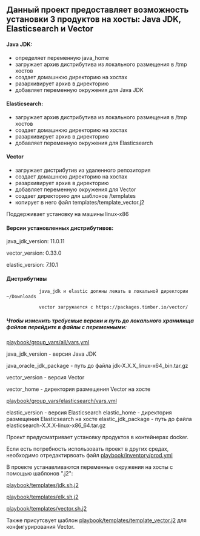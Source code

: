 ## Данный проект предоставляет возможность установки 3 продуктов на хосты: Java JDK, Elasticsearch и Vector


#### Java JDK:
  - определяет переменную java_home   
  - загружает архив дистрибутива из локального размещения в /tmp хостов
  - создает домашнюю директорию на хостах
  - разархивирует архив в директорию
  - добавляет переменную окружения для Java JDK

#### Elasticsearch:
  - загружает архив дистрибутива из локального размещения в /tmp хостов
  - создает домашнюю директорию на хостах
  - разархивирует архив в директорию
  - добавляет переменную окружения для Elasticsearch

#### Vector
  - загружает дистрибутив из удаленного репозитория
  - создает домашнюю директорию на хостах
  - разархивирует архив в директорию
  - добавляет переменную окружения для Vector
  - создает директорию для шаблонов /templates
  - копирует в него файл templates/template_vector.j2



Поддерживает установку на машины linux-x86


#### Версии установленных дистрибутивов:
  java_jdk_version: 11.0.11

  vector_version: 0.33.0

  elastic_version: 7.10.1

#### Дистрибутивы    
                java_jdk и elastic должны лежать в локальной директории ~/Downloads
                
                vector загружается с https://packages.timber.io/vector/

##### Чтобы изменить требуемые версии и путь до локального хранилища файлов перейдите в файлы с переменными:
[playbook/group_vars/all/vars.yml](playbook/group_vars/all/vars.yml) 

java_jdk_version - версия Java JDK

java_oracle_jdk_package - путь до файла jdk-X.X.X_linux-x64_bin.tar.gz

vector_version - версия Vector

vector_home - директория размещения Vector на хосте


[playbook/group_vars/elasticsearch/vars.yml](playbook/group_vars/elasticsearch/vars.yml) 

elastic_version - версия Elasticsearch
elastic_home - директория размещения Elasticsearch на хосте
elastic_jdk_package - путь до файла elasticsearch-X.X.X-linux-x86_64.tar.gz

Проект предусматривает установку продуктов в контейнерах docker.

Если есть потребность использовать проект в других средах, необходимо отредактирвоать файл
[playbook/inventory/prod.yml](playbook/inventory/prod.yml) 

В проекте устанавливаются переменные окружения на хосты с помощью шаблонов ".j2":

[playbook/templates/jdk.sh.j2](playbook/templates/jdk.sh.j2)

[playbook/templates/elk.sh.j2](playbook/templates/elk.sh.j2)

[playbook/templates/vector.sh.j2](playbook/templates/vector.sh.j2)


Также присутсвует шаблон [playbook/templates/template_vector.j2](playbook/templates/template_vector.j2) для конфигурирования Vector.



